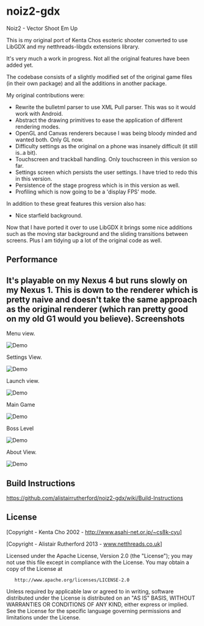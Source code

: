 noiz2-gdx
=========

Noiz2 - Vector Shoot Em Up

This is my original port of Kenta Chos esoteric shooter converted to use LibGDX and my netthreads-libgdx extensions library.

It's very much a work in progress. Not all the original features have been added yet.

The codebase consists of a slightly modified set of the original game files (in their own package) and all the additions in another package.


My original contributions were:

- Rewrite the bulletml parser to use XML Pull parser. This was so it would work with Android.
- Abstract the drawing primitives to ease the application of different rendering modes.
- OpenGL and Canvas renderers because I was being bloody minded and wanted both. Only GL now.
- Difficulty settings as the original on a phone was insanely difficult (it still is..a bit).
- Touchscreen and trackball handling. Only touchscreen in this version so far.
- Settings screen which persists the user settings. I have tried to redo this in this version.
- Persistence of the stage progress which is in this version as well.
- Profiling which is now going to be a 'display FPS' mode.

In addition to these great features this version also has:

- Nice starfield background.

Now that I have ported it over to use LibGDX it brings some nice additions such as the moving star background and the sliding transitions between screens.
Plus I am tidying up a lot of the original code as well.

Performance
-----------

It's playable on my Nexus 4 but runs slowly on my Nexus 1. This is down to the renderer which is pretty naive and doesn't take the same approach as the original renderer (which ran pretty good on my old G1 would you believe).
Screenshots
-----------

Menu  view.

![Demo](https://github.com/alistairrutherford/images/raw/master/noiz2_3.png) 

Settings View.

![Demo](https://github.com/alistairrutherford/images/raw/master/noiz2_4.png) 

Launch view.

![Demo](https://github.com/alistairrutherford/images/raw/master/noiz2_1.png) 

Main Game

![Demo](https://github.com/alistairrutherford/images/raw/master/noiz2_2.png)

Boss Level

![Demo](https://github.com/alistairrutherford/images/raw/master/noiz2_6.png)

About View.

![Demo](https://github.com/alistairrutherford/images/raw/master/noiz2_5.png) 


Build Instructions
-------------------

https://github.com/alistairrutherford/noiz2-gdx/wiki/Build-Instructions

License
--------
[Copyright - Kenta Cho 2002 - http://www.asahi-net.or.jp/~cs8k-cyu]

[Copyright - Alistair Rutherford 2013 - www.netthreads.co.uk]

Licensed under the Apache License, Version 2.0 (the "License");
   you may not use this file except in compliance with the License.
   You may obtain a copy of the License at

       http://www.apache.org/licenses/LICENSE-2.0

   Unless required by applicable law or agreed to in writing, software
   distributed under the License is distributed on an "AS IS" BASIS,
   WITHOUT WARRANTIES OR CONDITIONS OF ANY KIND, either express or implied.
   See the License for the specific language governing permissions and
   limitations under the License.
